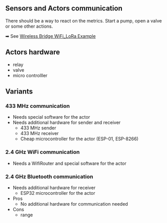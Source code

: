 ## Sensors and Actors communication

There should be a way to react on the metrics. Start a pump, open a valve or some other actions.

➡ See [Wireless Bridge WiFi_LoRa Example](https://docs.heltec.org/en/node/esp32/dev-board/wireless_bridge/wifi_lora_user_manual.html)

## Actors hardware

- relay
- valve
- micro controlller


## Variants

### 433 MHz communication

- Needs special software for the actor
- Needs additional hardware for sender and receiver
	- 433 MHz sender
	- 433 MHz receiver
	- Cheap microcontroller for the actor (ESP-01, ESP-8266)


### 2.4 GHz WiFi  communication

- Needs a WifiRouter and special software for the actor


### 2.4 GHz Bluetooth communication

-  Needs additional hardware for receiver
	- ESP32 microcontroller for the actor
- Pros
	- No additional hardware for communication needed
- Cons
	- range
